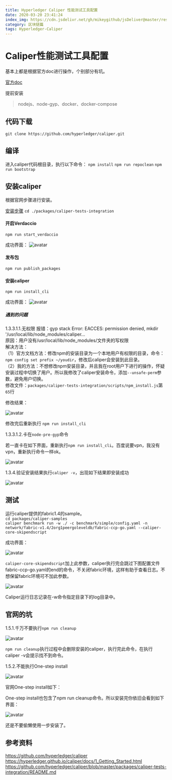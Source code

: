 ```yaml
---
title: Hyperledger Caliper 性能测试工具配置
date: 2020-03-20 23:41:24
index_img: https://cdn.jsdelivr.net/gh/mikeygithub/jsDeliver@master/resource/img/caliper2.png
category: 区块链篇 
tags: Hyperledger-Caliper
---
```


# Caliper性能测试工具配置

基本上都是根据官方doc进行操作，个别部分有坑。

[官方doc](https://hyperledger.github.io/caliper/docs/1_Getting_Started.html)

提前安装

>nodejs、node-gyp、docker、docker-compose

## 代码下载

`git clone https://github.com/hyperledger/caliper.git`

## 编译

进入caliper代码根目录，执行以下命令：
`npm install`
`npm run repoclean`
`npm run bootstrap`

## 安装caliper
根据官网步骤进行安装。

[安装步骤](https://github.com/hyperledger/caliper/blob/master/packages/caliper-tests-integration/README.md)
`cd ./packages/caliper-tests-integration`

#### 开启Verdaccio
`npm run start_verdaccio`

成功界面：
![avatar](https://cdn.jsdelivr.net/gh/mikeygithub/jsDeliver@master/resource/img/Picture1.png)

#### 发布包

`npm run publish_packages`

#### 安装caliper

`npm run install_cli`

成功界面：
![avatar](https://cdn.jsdelivr.net/gh/mikeygithub/jsDeliver@master/resource/img/Picture2.png)

##### 遇到的问题

1.3.3.1.1.无权限
报错：gyp stack Error: EACCES: permission denied, mkdir '/usr/local/lib/node_modules/caliper...  
原因：用户没有/usr/local/lib/node_modules/文件夹的写权限  
解决方法：  
（1）官方文档方法：修改npm的安装目录为一个本地用户有权限的目录，命令：`npm config set prefix ~/youdir`，修改后caliper会安装到此目录。  
（2）我的方法：不想修改npm安装目录，并且我在root用户下进行的操作，怀疑安装过程中切换了用户。所以我修改了caliper安装命令，添加`--unsafe-perm`参数，避免用户切换。  
修改文件：`packages/caliper-tests-integration/scripts/npm_install.js`第`65`行  

修改结果：  

![avatar](https://cdn.jsdelivr.net/gh/mikeygithub/jsDeliver@master/resource/img/Picture3.png)

修改完后重新执行 `npm run install_cli`  

1.3.3.1.2.卡在`node-pre-gyp`命令

若一直卡在如下界面，重新执行`npm run install_cli`。百度说要vpn，我没有vpn，重新执行命令一样ok。  

![avatar](https://cdn.jsdelivr.net/gh/mikeygithub/jsDeliver@master/resource/img/Picture4.png)

1.3.4.验证安装结果执行`caliper -v`，出现如下结果即安装成功

![avatar](https://cdn.jsdelivr.net/gh/mikeygithub/jsDeliver@master/resource/img/Picture5.png)


## 测试

运行caliper提供的fabric1.4的sample。  
`cd packages/caliper-samples`  
`caliper benchmark run -w ./ -c benchmark/simple/config.yaml -n network/fabric-v1.4/2org1peergoleveldb/fabric-ccp-go.yaml --caliper-core-skipendscript`  

成功界面：

![avatar](https://cdn.jsdelivr.net/gh/mikeygithub/jsDeliver@master/resource/img/Picture6.png)

`caliper-core-skipendscript`加上此参数，caliper执行完会跳过下图配置文件fabric-ccp-go.yaml的end的命令，不关闭fabric环境，这样有助于查看日志。不想保留fabric环境可不加此参数。

![avatar](https://cdn.jsdelivr.net/gh/mikeygithub/jsDeliver@master/resource/img/Picture7.png)

Caliper运行日志记录在-w命令指定目录下的log目录中。

## 官网的坑

1.5.1.千万不要执行`npm run cleanup`


![avatar](https://cdn.jsdelivr.net/gh/mikeygithub/jsDeliver@master/resource/img/Picture8.png)


`npm run cleanup`执行过程中会删除安装的caliper，执行完此命令，在执行caliper -v会提示找不到命令。

1.5.2.不能执行One-step install

![avatar](https://cdn.jsdelivr.net/gh/mikeygithub/jsDeliver@master/resource/img/Picture9.png)

官网One-step install如下：

One-step install也包含了npm run cleanup命令。所以安装完你依旧会看到如下界面：

![avatar](https://cdn.jsdelivr.net/gh/mikeygithub/jsDeliver@master/resource/img/Picture10.png)

还是不要偷懒使用一步安装了。

## 参考资料

https://github.com/hyperledger/caliper  
https://hyperledger.github.io/caliper/docs/1_Getting_Started.html  
https://github.com/hyperledger/caliper/blob/master/packages/caliper-tests-integration/README.md  


 